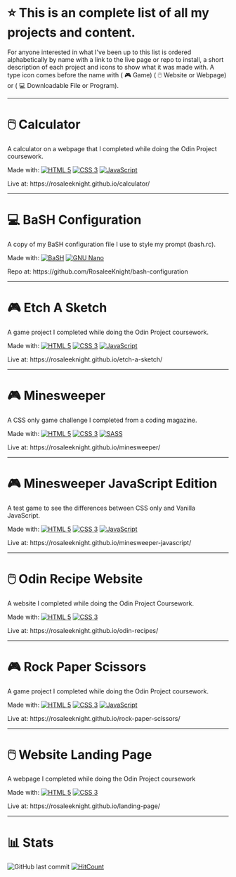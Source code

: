# ⭐ This is an complete list of all my projects and content.
For anyone interested in what I've been up to this list is ordered alphabetically by name with a link to the live page or repo to install, a short description of each project and icons to show what it was made with. A type icon comes before the name with ( 🎮 Game) ( 🖱️ Website or Webpage) or ( 💻 Downloadable File or Program).

-----
# 🖱️ Calculator
<p> A calculator on a webpage that I completed while doing the Odin Project coursework. </p>
<p> Made with: <a href="https://html.spec.whatwg.org/multipage/"><img src="https://user-images.githubusercontent.com/97799058/156934529-fc15c490-2529-4d2a-87b6-c32c13999df5.svg" alt="HTML 5" ></a> <a href="https://www.w3.org/Style/CSS/"><img src="https://user-images.githubusercontent.com/97799058/156934609-09270fb4-242a-41ae-847a-98c2d4329768.svg" alt="CSS 3" ></a> <a href="https://developer.mozilla.org/en-US/docs/Web/JavaScript"><img src="https://user-images.githubusercontent.com/97799058/156934745-edea71d3-f814-43b1-9e1a-943a0b7a7b30.svg" alt="JavaScript" ></a> </p> 
<p> Live at: https://rosaleeknight.github.io/calculator/ </p>

-----
# 💻 BaSH Configuration
<p> A copy of my BaSH configuration file I use to style my prompt (bash.rc). </p>
<p> Made with: <a href="https://www.gnu.org/software/bash/"><img src="https://user-images.githubusercontent.com/97799058/156937550-1cc647c4-2cd3-46fd-aa5f-8e59d67d134c.svg" alt="BaSH" ></a> <a href="https://www.gnu.org/software/bash/"><img src="https://user-images.githubusercontent.com/97799058/156937878-73bbf3d2-1537-4947-a3e6-a664d12986e2.svg" alt="GNU Nano" ></a> </p> 
<p> Repo at: https://github.com/RosaleeKnight/bash-configuration </p>

-----
# 🎮 Etch A Sketch
<p> A game project I completed while doing the Odin Project coursework. </p>
<p> Made with: <a href="https://html.spec.whatwg.org/multipage/"><img src="https://user-images.githubusercontent.com/97799058/156934529-fc15c490-2529-4d2a-87b6-c32c13999df5.svg" alt="HTML 5" ></a> <a href="https://www.w3.org/Style/CSS/"><img src="https://user-images.githubusercontent.com/97799058/156934609-09270fb4-242a-41ae-847a-98c2d4329768.svg" alt="CSS 3" ></a> <a href="https://developer.mozilla.org/en-US/docs/Web/JavaScript"><img src="https://user-images.githubusercontent.com/97799058/156934745-edea71d3-f814-43b1-9e1a-943a0b7a7b30.svg" alt="JavaScript" ></a> </p> 
<p> Live at: https://rosaleeknight.github.io/etch-a-sketch/ </p>

-----
# 🎮 Minesweeper
<p> A CSS only game challenge I completed from a coding magazine. </p>
<p> Made with: <a href="https://html.spec.whatwg.org/multipage/"><img src="https://user-images.githubusercontent.com/97799058/156934529-fc15c490-2529-4d2a-87b6-c32c13999df5.svg" alt="HTML 5" ></a> <a href="https://www.w3.org/Style/CSS/"><img src="https://user-images.githubusercontent.com/97799058/156934609-09270fb4-242a-41ae-847a-98c2d4329768.svg" alt="CSS 3" ></a> <a href="https://sass-lang.com/"><img src="https://user-images.githubusercontent.com/97799058/156935697-10eef3fa-e9f1-49fc-8af8-868e76f8a0f2.svg" alt="SASS" ></a> </p> 
<p> Live at: https://rosaleeknight.github.io/minesweeper/ </p>

-----
# 🎮 Minesweeper JavaScript Edition
<p> A test game to see the differences between CSS only and Vanilla JavaScript. </p>
<p> Made with: <a href="https://html.spec.whatwg.org/multipage/"><img src="https://user-images.githubusercontent.com/97799058/156934529-fc15c490-2529-4d2a-87b6-c32c13999df5.svg" alt="HTML 5" ></a> <a href="https://www.w3.org/Style/CSS/"><img src="https://user-images.githubusercontent.com/97799058/156934609-09270fb4-242a-41ae-847a-98c2d4329768.svg" alt="CSS 3" ></a> <a href="https://developer.mozilla.org/en-US/docs/Web/JavaScript"><img src="https://user-images.githubusercontent.com/97799058/156934745-edea71d3-f814-43b1-9e1a-943a0b7a7b30.svg" alt="JavaScript" ></a> </p> 
<p> Live at: https://rosaleeknight.github.io/minesweeper-javascript/ </p>

-----
# 🖱️ Odin Recipe Website
<p> A website I completed while doing the Odin Project Coursework. </p>
<p> Made with: <a href="https://html.spec.whatwg.org/multipage/"><img src="https://user-images.githubusercontent.com/97799058/156934529-fc15c490-2529-4d2a-87b6-c32c13999df5.svg" alt="HTML 5" ></a> <a href="https://www.w3.org/Style/CSS/"><img src="https://user-images.githubusercontent.com/97799058/156934609-09270fb4-242a-41ae-847a-98c2d4329768.svg" alt="CSS 3" ></a> </p> 
<p> Live at: https://rosaleeknight.github.io/odin-recipes/ </p>

-----
# 🎮 Rock Paper Scissors
<p> A game project I completed while doing the Odin Project coursework. </p>
<p> Made with: <a href="https://html.spec.whatwg.org/multipage/"><img src="https://user-images.githubusercontent.com/97799058/156934529-fc15c490-2529-4d2a-87b6-c32c13999df5.svg" alt="HTML 5" ></a> <a href="https://www.w3.org/Style/CSS/"><img src="https://user-images.githubusercontent.com/97799058/156934609-09270fb4-242a-41ae-847a-98c2d4329768.svg" alt="CSS 3" ></a> <a href="https://developer.mozilla.org/en-US/docs/Web/JavaScript"><img src="https://user-images.githubusercontent.com/97799058/156934745-edea71d3-f814-43b1-9e1a-943a0b7a7b30.svg" alt="JavaScript" ></a> </p> 
<p> Live at: https://rosaleeknight.github.io/rock-paper-scissors/ </p>

-----
# 🖱️ Website Landing Page
<p> A webpage I completed while doing the Odin Project coursework </p>
<p> Made with: <a href="https://html.spec.whatwg.org/multipage/"><img src="https://user-images.githubusercontent.com/97799058/156934529-fc15c490-2529-4d2a-87b6-c32c13999df5.svg" alt="HTML 5" ></a> <a href="https://www.w3.org/Style/CSS/"><img src="https://user-images.githubusercontent.com/97799058/156934609-09270fb4-242a-41ae-847a-98c2d4329768.svg" alt="CSS 3" ></a> </p> 
<p> Live at: https://rosaleeknight.github.io/landing-page/ </p>

-----
# 📊 Stats
![GitHub last commit](https://img.shields.io/github/last-commit/RosaleeKnight/project-list)
[![HitCount](https://hits.dwyl.com/RosaleeKnight/project-list.svg?style=flat)](http://hits.dwyl.com/RosaleeKnight/project-list)
